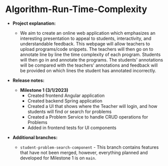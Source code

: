 # Algorithm-Run-Time-Complexity

- **Project explanation:** 
  - We aim to create an online web application which emphasizes an interesting presentation to appeal to students, interactivity, and understandable feedback. This webpage will allow teachers to upload programs/code snippets. The teachers will then go on to annotate line by line the time complexity of each program. Students will then go in and annotate the programs. The students' annotations will be compared with the teachers' annotations and feedback will be provided on which lines the student has annotated incorrectly.

- **Release notes:**
  - **Milestone 1 (3/1/2023)**
    - Created frontend Angular application
    - Created backend Spring application
    - Created a UI that shows where the Teacher will login, and how students will find or search for problems 
    - Created a Problem Service to handle CRUD operations for Problems
    - Added in frontend tests for UI components

- **Additional branches:**
  - `student-problem-search-component` - This branch contains features that have not been merged, however, everything planned and developed for Milestone 1 is on `main`.
